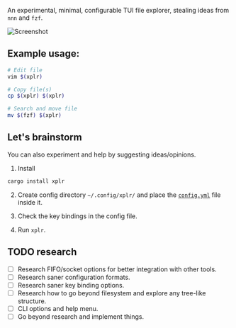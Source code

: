 An experimental, minimal, configurable TUI file explorer, stealing ideas from `nnn` and `fzf`.

![Screenshot](https://user-images.githubusercontent.com/11632726/109526906-1b555080-7ad9-11eb-9fd7-03e092220618.gif)


Example usage:
--------------

```bash
# Edit file
vim $(xplr)

# Copy file(s)
cp $(xplr) $(xplr)

# Search and move file
mv $(fzf) $(xplr)
```


Let's brainstorm
----------------

You can also experiment and help by suggesting ideas/opinions.

1. Install

```bash
cargo install xplr
```

2. Create config directory `~/.config/xplr/` and place the [`config.yml`](https://github.com/sayanarijit/xplr/blob/main/config.yml) file inside it.

3. Check the key bindings in the config file.

4. Run `xplr`.


TODO research
-------------

- [ ] Research FIFO/socket options for better integration with other tools.
- [ ] Research saner configuration formats.
- [ ] Research saner key binding options.
- [ ] Research how to go beyond filesystem and explore any tree-like structure.
- [ ] CLI options and help menu.
- [ ] Go beyond research and implement things.
